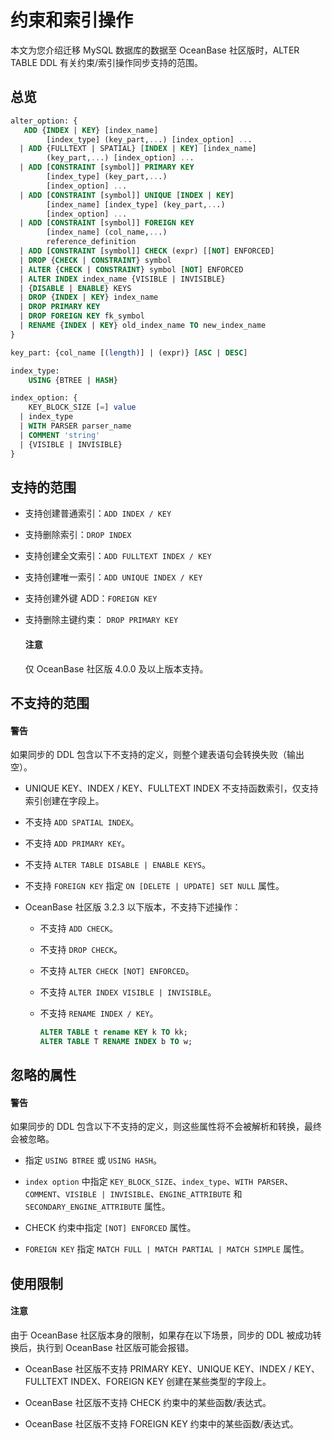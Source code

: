 # 约束和索引操作

本文为您介绍迁移 MySQL 数据库的数据至 OceanBase 社区版时，ALTER TABLE DDL 有关约束/索引操作同步支持的范围。

## 总览

```sql
alter_option: {
   ADD {INDEX | KEY} [index_name]
        [index_type] (key_part,...) [index_option] ...
  | ADD {FULLTEXT | SPATIAL} [INDEX | KEY] [index_name]
        (key_part,...) [index_option] ...
  | ADD [CONSTRAINT [symbol]] PRIMARY KEY
        [index_type] (key_part,...)
        [index_option] ...
  | ADD [CONSTRAINT [symbol]] UNIQUE [INDEX | KEY]
        [index_name] [index_type] (key_part,...)
        [index_option] ...
  | ADD [CONSTRAINT [symbol]] FOREIGN KEY
        [index_name] (col_name,...)
        reference_definition
  | ADD [CONSTRAINT [symbol]] CHECK (expr) [[NOT] ENFORCED]
  | DROP {CHECK | CONSTRAINT} symbol
  | ALTER {CHECK | CONSTRAINT} symbol [NOT] ENFORCED
  | ALTER INDEX index_name {VISIBLE | INVISIBLE}
  | {DISABLE | ENABLE} KEYS
  | DROP {INDEX | KEY} index_name
  | DROP PRIMARY KEY
  | DROP FOREIGN KEY fk_symbol
  | RENAME {INDEX | KEY} old_index_name TO new_index_name
}

key_part: {col_name [(length)] | (expr)} [ASC | DESC]

index_type:
    USING {BTREE | HASH}

index_option: {
    KEY_BLOCK_SIZE [=] value
  | index_type
  | WITH PARSER parser_name
  | COMMENT 'string'
  | {VISIBLE | INVISIBLE}
}
```

## 支持的范围

* 支持创建普通索引：`ADD INDEX / KEY`

* 支持删除索引：`DROP INDEX`

* 支持创建全文索引：`ADD FULLTEXT INDEX / KEY`

* 支持创建唯一索引：`ADD UNIQUE INDEX / KEY`

* 支持创建外键 ADD：`FOREIGN KEY`

* 支持删除主键约束： `DROP PRIMARY KEY`

  <main id="notice" type='notice'>
  <h4>注意</h4>
  <p>仅 OceanBase 社区版 4.0.0 及以上版本支持。</p>
  </main>

## 不支持的范围

  <main id="notice" type='alert'>
    <h4>警告</h4>
    <p>如果同步的 DDL 包含以下不支持的定义，则整个建表语句会转换失败（输出空）。</p>
  </main>

* UNIQUE KEY、INDEX / KEY、FULLTEXT INDEX 不支持函数索引，仅支持索引创建在字段上。

* 不支持 `ADD SPATIAL INDEX`。

* 不支持 `ADD PRIMARY KEY`。

* 不支持 `ALTER TABLE DISABLE | ENABLE KEYS`。

* 不支持 `FOREIGN KEY` 指定 `ON [DELETE | UPDATE] SET NULL` 属性。

* OceanBase 社区版 3.2.3 以下版本，不支持下述操作：

  * 不支持 `ADD CHECK`。

  * 不支持 `DROP CHECK`。

  * 不支持 `ALTER CHECK [NOT] ENFORCED`。

  * 不支持 `ALTER INDEX VISIBLE | INVISIBLE`。

  * 不支持 `RENAME INDEX / KEY`。

    ```sql
    ALTER TABLE t rename KEY k TO kk;
    ALTER TABLE T RENAME INDEX b TO w;
    ```

## 忽略的属性

  <main id="notice" type='alert'>
    <h4>警告</h4>
    <p>如果同步的 DDL 包含以下不支持的定义，则这些属性将不会被解析和转换，最终会被忽略。</p>
  </main>

* 指定 `USING BTREE` 或 `USING HASH`。
  
* `index option` 中指定 `KEY_BLOCK_SIZE`、`index_type`、`WITH PARSER`、`COMMENT`、`VISIBLE | INVISIBLE`、`ENGINE_ATTRIBUTE` 和 `SECONDARY_ENGINE_ATTRIBUTE` 属性。

* CHECK 约束中指定 `[NOT] ENFORCED` 属性。

* `FOREIGN KEY` 指定 `MATCH FULL | MATCH PARTIAL | MATCH SIMPLE` 属性。

## 使用限制

  <main id="notice" type='notice'>
    <h4>注意</h4>
    <p>由于 OceanBase 社区版本身的限制，如果存在以下场景，同步的 DDL 被成功转换后，执行到 OceanBase 社区版可能会报错。</p>
  </main>

* OceanBase 社区版不支持 PRIMARY KEY、UNIQUE KEY、INDEX / KEY、FULLTEXT INDEX、FOREIGN KEY 创建在某些类型的字段上。

* OceanBase 社区版不支持 CHECK 约束中的某些函数/表达式。

* OceanBase 社区版不支持 FOREIGN KEY 约束中的某些函数/表达式。
